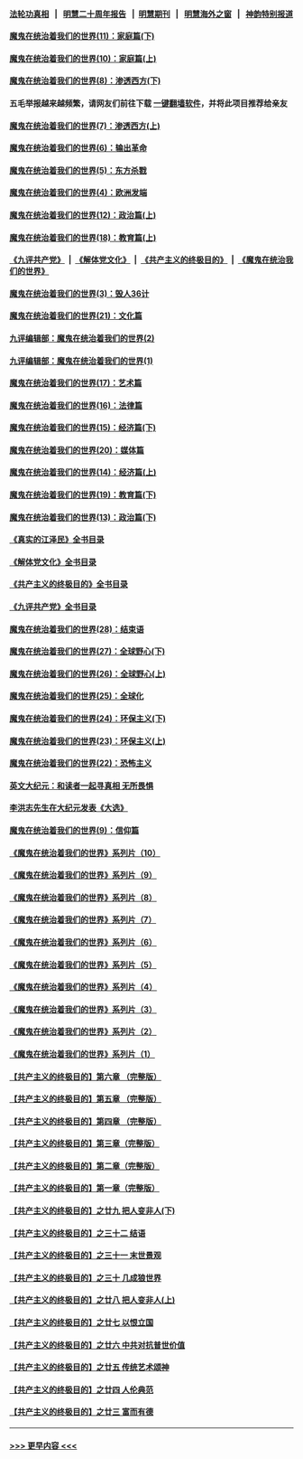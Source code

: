 #### [法轮功真相](https://github.com/gfw-breaker/truth/blob/master/README.md?t=0) &nbsp;&nbsp;|&nbsp;&nbsp; [明慧二十周年报告](https://github.com/gfw-breaker/mh-reports/blob/master/README.md?t=0) &nbsp;&nbsp;|&nbsp;&nbsp;[明慧期刊](https://github.com/gfw-breaker/mh-qikan) &nbsp;&nbsp;|&nbsp;&nbsp; [明慧海外之窗](https://github.com/gfw-breaker/mh-news/blob/master/README.md?t=0) &nbsp;&nbsp;|&nbsp;&nbsp; [神韵特别报道](https://github.com/gfw-breaker/mh-news/blob/master/shenyun.md?t=0)
#### [魔鬼在统治着我们的世界(11)：家庭篇(下)](../pages/nsc422/n10440961.md?t=12121201) 
#### [魔鬼在统治着我们的世界(10)：家庭篇(上)](../pages/nsc422/n10435448.md?t=12121201) 
#### [魔鬼在统治着我们的世界(8)：渗透西方(下)](../pages/nsc422/n10429603.md?t=12121201) 
#### 五毛举报越来越频繁，请网友们前往下载 [一键翻墙软件](https://github.com/gfw-breaker/ssr-accounts)，并将此项目推荐给亲友
#### [魔鬼在统治着我们的世界(7)：渗透西方(上)](../pages/nsc422/n10426013.md?t=12121201) 
#### [魔鬼在统治着我们的世界(6)：输出革命](../pages/nsc422/n10421536.md?t=12121201) 
#### [魔鬼在统治着我们的世界(5)：东方杀戮](../pages/nsc422/n10417707.md?t=12121201) 
#### [魔鬼在统治着我们的世界(4)：欧洲发端](../pages/nsc422/n10414890.md?t=12121201) 
#### [魔鬼在统治着我们的世界(12)：政治篇(上)](../pages/nsc422/n10444576.md?t=12121201) 
#### [魔鬼在统治着我们的世界(18)：教育篇(上)](../pages/nsc422/n10526970.md?t=12121201) 
#### [《九评共产党》](https://github.com/begood0513/9ping.md/blob/master/README.md) &nbsp;|&nbsp; [《解体党文化》](../../../../jtdwh.md/blob/master/README.md)  &nbsp;|&nbsp; [《共产主义的终极目的》](../../../../gczydzjmd.md/blob/master/README.md) &nbsp;|&nbsp; [《魔鬼在统治我们的世界》](../../../../mgztzwmdsj.md/blob/master/README.md) 
#### [魔鬼在统治着我们的世界(3)：毁人36计](../pages/nsc422/n10411583.md?t=12121201) 
#### [魔鬼在统治着我们的世界(21)：文化篇](../pages/nsc422/n10597706.md?t=12121201) 
#### [九评编辑部：魔鬼在统治着我们的世界(2)](../pages/nsc422/n10410036.md?t=12121201) 
#### [九评编辑部：魔鬼在统治着我们的世界(1)](../pages/nsc422/n10406825.md?t=12121201) 
#### [魔鬼在统治着我们的世界(17)：艺术篇](../pages/nsc422/n10499093.md?t=12121201) 
#### [魔鬼在统治着我们的世界(16)：法律篇](../pages/nsc422/n10485969.md?t=12121201) 
#### [魔鬼在统治着我们的世界(15)：经济篇(下)](../pages/nsc422/n10469975.md?t=12121201) 
#### [魔鬼在统治着我们的世界(20)：媒体篇](../pages/nsc422/n10586579.md?t=12121201) 
#### [魔鬼在统治着我们的世界(14)：经济篇(上)](../pages/nsc422/n10457370.md?t=12121201) 
#### [魔鬼在统治着我们的世界(19)：教育篇(下)](../pages/nsc422/n10564808.md?t=12121201) 
#### [魔鬼在统治着我们的世界(13)：政治篇(下)](../pages/nsc422/n10448270.md?t=12121201) 
#### [《真实的江泽民》全书目录](../pages/nsc422/n13721399.md?t=12121201) 
#### [《解体党文化》全书目录](../pages/nsc422/n13721157.md?t=12121201) 
#### [《共产主义的终极目的》全书目录](../pages/nsc422/n13721048.md?t=12121201) 
#### [《九评共产党》全书目录](../pages/nsc422/n13708085.md?t=12121201) 
#### [魔鬼在统治着我们的世界(28)：结束语](../pages/nsc422/n10936246.md?t=12121201) 
#### [魔鬼在统治着我们的世界(27)：全球野心(下)](../pages/nsc422/n10928319.md?t=12121201) 
#### [魔鬼在统治着我们的世界(26)：全球野心(上)](../pages/nsc422/n10900318.md?t=12121201) 
#### [魔鬼在统治着我们的世界(25)：全球化](../pages/nsc422/n10788205.md?t=12121201) 
#### [魔鬼在统治着我们的世界(24)：环保主义(下)](../pages/nsc422/n10695307.md?t=12121201) 
#### [魔鬼在统治着我们的世界(23)：环保主义(上)](../pages/nsc422/n10688613.md?t=12121201) 
#### [魔鬼在统治着我们的世界(22)：恐怖主义](../pages/nsc422/n10614727.md?t=12121201) 
#### [英文大纪元：和读者一起寻真相 无所畏惧](../pages/nsc422/n12542027.md?t=12121201) 
#### [李洪志先生在大纪元发表《大选》](../pages/nsc422/n12534746.md?t=12121201) 
#### [魔鬼在统治着我们的世界(9)：信仰篇](../pages/nsc422/n10432159.md?t=12121201) 
#### [《魔鬼在统治着我们的世界》系列片（10）](../pages/nsc422/n12292670.md?t=12121201) 
#### [《魔鬼在统治着我们的世界》系列片（9）](../pages/nsc422/n12290859.md?t=12121201) 
#### [《魔鬼在统治着我们的世界》系列片（8）](../pages/nsc422/n12287445.md?t=12121201) 
#### [《魔鬼在统治着我们的世界》系列片（7）](../pages/nsc422/n12283425.md?t=12121201) 
#### [《魔鬼在统治着我们的世界》系列片（6）](../pages/nsc422/n12282314.md?t=12121201) 
#### [《魔鬼在统治着我们的世界》系列片（5）](../pages/nsc422/n12281419.md?t=12121201) 
#### [《魔鬼在统治着我们的世界》系列片（4）](../pages/nsc422/n12274024.md?t=12121201) 
#### [《魔鬼在统治着我们的世界》系列片（3）](../pages/nsc422/n12271322.md?t=12121201) 
#### [《魔鬼在统治着我们的世界》系列片（2）](../pages/nsc422/n12269049.md?t=12121201) 
#### [《魔鬼在统治着我们的世界》系列片（1）](../pages/nsc422/n12267575.md?t=12121201) 
#### [【共产主义的终极目的】第六章 （完整版）](../pages/nsc422/n11428913.md?t=12121201) 
#### [【共产主义的终极目的】第五章 （完整版）](../pages/nsc422/n11428912.md?t=12121201) 
#### [【共产主义的终极目的】第四章 （完整版）](../pages/nsc422/n11428907.md?t=12121201) 
#### [【共产主义的终极目的】第三章（完整版）](../pages/nsc422/n11428848.md?t=12121201) 
#### [【共产主义的终极目的】第二章（完整版）](../pages/nsc422/n11428831.md?t=12121201) 
#### [【共产主义的终极目的】第一章（完整版）](../pages/nsc422/n11417651.md?t=12121201) 
#### [【共产主义的终极目的】之廿九 把人变非人(下)](../pages/nsc422/n11344140.md?t=12121201) 
#### [【共产主义的终极目的】之三十二 结语](../pages/nsc422/n11360535.md?t=12121201) 
#### [【共产主义的终极目的】之三十一 末世景观](../pages/nsc422/n11351129.md?t=12121201) 
#### [【共产主义的终极目的】之三十 几成狼世界](../pages/nsc422/n11348280.md?t=12121201) 
#### [【共产主义的终极目的】之廿八 把人变非人(上)](../pages/nsc422/n11340492.md?t=12121201) 
#### [【共产主义的终极目的】之廿七 以恨立国](../pages/nsc422/n11336944.md?t=12121201) 
#### [【共产主义的终极目的】之廿六 中共对抗普世价值](../pages/nsc422/n11324785.md?t=12121201) 
#### [【共产主义的终极目的】之廿五 传统艺术颂神](../pages/nsc422/n11296396.md?t=12121201) 
#### [【共产主义的终极目的】之廿四 人伦典范](../pages/nsc422/n11296397.md?t=12121201) 
#### [【共产主义的终极目的】之廿三 富而有德](../pages/nsc422/n11283598.md?t=12121201) 

----
#### [ >>> 更早内容 <<< ](../indexes/nsc422-earlier.md)
